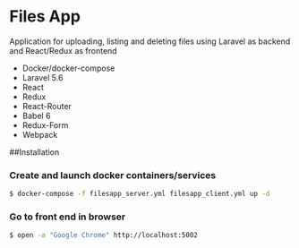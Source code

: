 # Files App #

Application for uploading, listing and deleting files using Laravel as backend and React/Redux as frontend

* Docker/docker-compose
* Laravel 5.6
* React
* Redux
* React-Router
* Babel 6
* Redux-Form
* Webpack

##Installation

### Create and launch docker containers/services
```sh
$ docker-compose -f filesapp_server.yml filesapp_client.yml up -d

```

### Go to front end in browser

```sh
$ open -a "Google Chrome" http://localhost:5002
```
 
